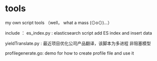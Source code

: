 # tools
my own script tools （well， what a  mass (⊙o⊙)…）

include ：
es_index.py :  elasticsearch script add ES index and insert data

yieldTranslate.py :  最近项目优化公司产品翻译，该脚本为多进程 非阻塞模型

profilegenerate.go: demo for how to create profile file and use it
